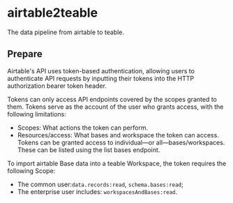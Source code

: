 # airtable2teable

The data pipeline from airtable to teable.

## Prepare

Airtable's API uses token-based authentication, allowing users to authenticate API requests by inputting their tokens
into the HTTP authorization bearer token header.

Tokens can only access API endpoints covered by the scopes granted to them. Tokens serve as the account of the user who
grants access, with the following limitations:

- Scopes: What actions the token can perform.
- Resources/access: What bases and workspace the token can access. Tokens can be granted access to individual—or
all—bases/workspaces. These can be listed using the list bases endpoint.

To import airtable Base data into a teable Workspace, the token requires the following Scope:

- The common user:`data.records:read`, `schema.bases:read`;
- The enterprise user includes: `workspacesAndBases:read`.